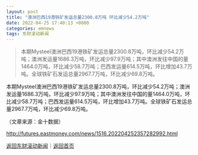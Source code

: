 ```yaml
---
layout: post
title: "澳洲巴西19港铁矿发运总量2300.8万吨 环比减少54.2万吨"
date: 2022-04-25 17:40:13 +0800
categories: emnews
tags: 东财滚动新闻
---
```

> 本期Mysteel澳洲巴西19港铁矿发运总量2300.8万吨，环比减少54.2万吨；澳洲发运量1686.3万吨，环比减少97.9万吨；其中澳洲发往中国的量1464.0万吨，环比减少58.7万吨；巴西发运量614.5万吨，环比增加43.7万吨。全球铁矿石发运总量2967.7万吨，环比减少69.8万吨。

<p>本期Mysteel澳洲巴西19港铁矿发运总量2300.8万吨，环比减少54.2万吨；澳洲发运量1686.3万吨，环比减少97.9万吨；其中澳洲发往中国的量1464.0万吨，环比减少58.7万吨；巴西发运量614.5万吨，环比增加43.7万吨。全球铁矿石发运总量2967.7万吨，环比减少69.8万吨。</p><p class="em_media">（文章来源：金十数据）</p>

<http://futures.eastmoney.com/news/1516,202204252357282992.html>

[返回东财滚动新闻](//finews.withounder.com/emnews/)｜[返回首页](//finews.withounder.com/)